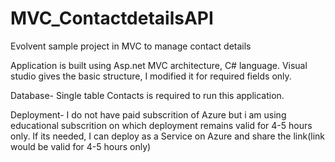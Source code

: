 # MVC_ContactdetailsAPI
Evolvent sample project in MVC to manage contact details 

Application is built using Asp.net MVC architecture, C# language. Visual studio gives the basic structure, I modified it for required fields only. 

Database- Single table Contacts is required to run this application.

Deployment- I do not have paid subscrition of Azure but i am using educational subscrition on which deployment remains valid for 4-5 hours only. If its needed, I can deploy as a Service on Azure and share the link(link would be valid for 4-5 hours only) 
